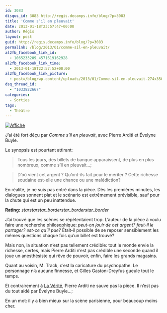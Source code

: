 ```yaml
---
id: 3083
disqus_id: 3083 http://regis.decamps.info/blog/?p=3083
title: 'Comme s’il en pleuvait'
date: 2013-01-18T23:57:47+00:00
author: Régis
layout: post
guid: http://regis.decamps.info/blog/?p=3083
permalink: /blog/2013/01/comme-sil-en-pleuvait/
al2fb_facebook_link_id:
  - 1065233209_4571619162928
al2fb_facebook_link_time:
  - 2013-01-18T22:57:52+00:00
al2fb_facebook_link_picture:
  - post=/blog/wp-content/uploads/2013/01/Comme-sil-en-pleuvait-274x350.jpeg
dsq_thread_id:
  - "1033822667"
categories:
  - Sorties
tags:
  - Théâtre
---
```

<a class="fancybox" rel="fancybox-1" href="/blog/wp-content/uploads/2013/01/Comme-sil-en-pleuvait.jpeg" title="Comme s'il en pleuvait"><img src="/blog/wp-content/uploads/2013/01/Comme-sil-en-pleuvait-274x350.jpeg" alt="Affiche" width="274" height="350" class="alignleft size-medium wp-image-3084" srcset="/blog/wp-content/uploads/2013/01/Comme-sil-en-pleuvait-274x350.jpeg 274w, /blog/wp-content/uploads/2013/01/Comme-sil-en-pleuvait-235x300.jpeg 235w, /blog/wp-content/uploads/2013/01/Comme-sil-en-pleuvait.jpeg 627w" sizes="(max-width: 274px) 100vw, 274px" /></a>

J’ai été fort déçu par _Comme s’il en pleuvait_, avec Pierre Arditi et Évelyne Buyle.

Le synopsis est pourtant attirant:

> Tous les jours, des billets de banque apparaissent, de plus en plus nombreux, comme s’il en pleuvait…;
  
> D’où vient cet argent ? Qu’ont-ils fait pour le mériter ? Cette richesse soudaine est-elle une chance ou une malédiction? 

En réalité, je ne suis pas entré dans la pièce. Dès les premières minutes, les dialogues sonnent plat et le scénario est extrêmement prévisible, sauf pour la chute qui est un peu inattendue.

**Rating:** <i class="material-icons">star</i><i class="material-icons">star</i><i class="material-icons">star_border</i><i class="material-icons">star_border</i><i class="material-icons">star_border</i> 

J’ai trouvé que les scènes se répètentaient trop. L’auteur de la pièce à voulu faire une recherche philosophique: _peut-on jouir de cet argent? faut-il le partager? est-ce qu’il pue?_ Était-il possible de se reposer sensiblement les mêmes questions chaque fois qu’un billet est trouvé?

Mais non, la situation n’est pas tellement crédible: tout le monde envie la richesse, certes, mais Pierre Arditi n’est pas crédible une seconde quand il joue un anesthésiste qui rêve de pouvoir, enfin, faire les grands magasins.

Quant au voisin, M. Track, c’est la caricature du psychopathe. Le personnage n’a aucune finnesse, et Gilles Gaston-Dreyfus gueule tout le temps.

Et contrairement à [La Vérité](http://regis.decamps.info/blog/2011/12/la-verite/), Pierre Arditi ne sauve pas la pièce. Il n’est pas du tout aidé par Évelyne Buyle…;

En un mot: il y a bien mieux sur la scène parisienne, pour beaucoup moins cher.
